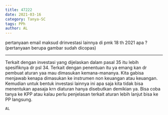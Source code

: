 ```yaml
---
title: 47222
date: 2021-03-16
category: Tanya-SC
tags: PPh
author: AL
---
```


pertanyaan email maksud drinvestasi lainnya di pmk 18 th 2021 apa ? (pertanyaan berupa gambar sudah dicopas)

---

Terkait dengan investasi yang dijelaskan dalam pasal 35 itu lebih spesifiknya dr psl 34. Terkait dengan penentuan itu ya emang kan dr pembuat aturan yaa mau dimasukan kemana-mananya. Kita gabisa menjawab kenapa dimasukan ke instrumen non keuangan atau keuangan. Kemudian untuk bentuk investasi lainnya ini apa saja kita tidak bisa menentukan apasaja krn diaturan hanya disebutkan demikian ya. Bisa coba tanya ke KPP atau kalau perlu penjelasan terkait aturan lebih lanjut bisa ke PP langsung.

`AL`
